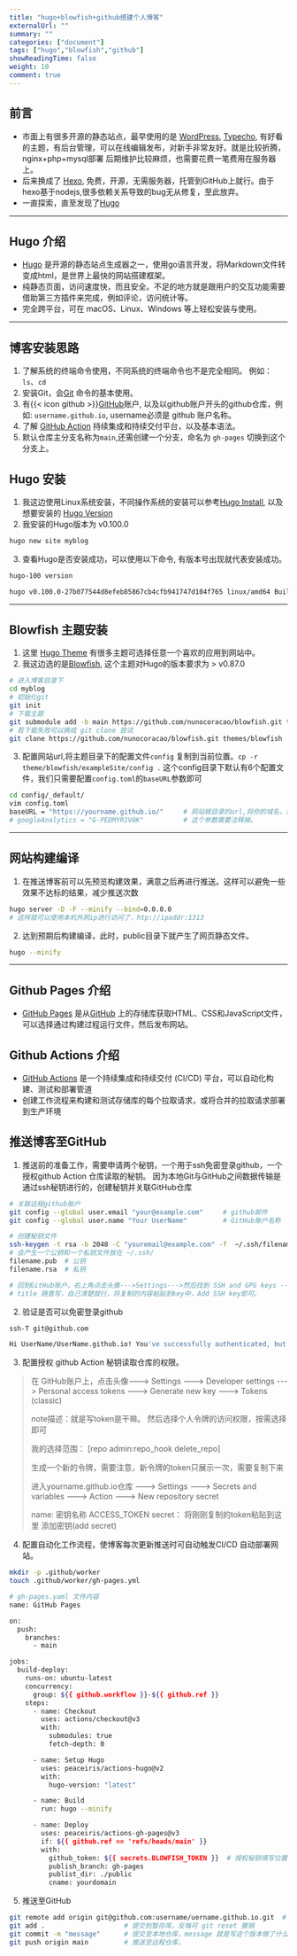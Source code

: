 ```yaml
---
title: "hugo+blowfish+github搭建个人博客"
externalUrl: ""
summary: ""
categories: ["document"]
tags: ["hugo","blowfish","github"]
showReadingTime: false
weight: 10
comment: true
---
```



## 前言
- 市面上有很多开源的静态站点，最早使用的是 [WordPress](https://wordpress.com/zh-cn/), [Typecho](https://typecho.org/), 有好看的主题，有后台管理，可以在线编辑发布，对新手非常友好。就是比较折腾，nginx+php+mysql部署 后期维护比较麻烦，也需要花费一笔费用在服务器上。 
- 后来换成了 [Hexo](https://hexo.io/zh-tw/), 免费，开源，无需服务器，托管到GitHub上就行。由于hexo基于nodejs,很多依赖关系导致的bug无从修复，至此放弃。
- 一直探索，直至发现了[Hugo](https://gohugo.io/)
---

## Hugo 介绍
- [Hugo](https://gohugo.io/) 是开源的静态站点生成器之一，使用go语言开发，将Markdown文件转变成html，是世界上最快的网站搭建框架。
- 纯静态页面，访问速度快，而且安全。不足的地方就是跟用户的交互功能需要借助第三方插件来完成，例如评论，访问统计等。
- 完全跨平台，可在 macOS、Linux、Windows 等上轻松安装与使用。
---

## 博客安装思路
1. 了解系统的终端命令使用，不同系统的终端命令也不是完全相同。 例如：`ls`、`cd`
2. 安装Git，会[Git](http://git.p2hp.com/) 命令的基本使用。
3. 有{{< icon github >}}[GitHub](https://github.com)账户, 以及以github账户开头的github仓库，例如: `username.github.io`, username必须是 github 账户名称。
4. 了解 [GitHub Action](https://docs.github.com/en/actions/learn-github-actions/understanding-github-actions) 持续集成和持续交付平台，以及基本语法。  
5. 默认仓库主分支名称为`main`,还需创建一个分支，命名为 `gh-pages` 切换到这个分支上。

## Hugo 安装
1. 我这边使用Linux系统安装，不同操作系统的安装可以参考[Hugo Install](https://gohugo.io/installation/linux/), 以及想要安装的 [Hugo Version](https://github.com/gohugoio/hugo/releases/latest)
2. 我安装的Hugo版本为 v0.100.0
```bash
hugo new site myblog
```
3. 查看Hugo是否安装成功，可以使用以下命令, 有版本号出现就代表安装成功。
```bash
hugo-100 version

hugo v0.100.0-27b077544d8efeb85867cb4cfb941747d104f765 linux/amd64 BuildDate=2022-05-31T08:37:12Z VendorInfo=gohugoio
```
---

## Blowfish 主题安装
1. 这里 [Hugo Theme](https://themes.gohugo.io/) 有很多主题可选择任意一个喜欢的应用到网站中。
2. 我这边选的是[Blowfish](https://themes.gohugo.io/themes/blowfish/), 这个主题对Hugo的版本要求为 > v0.87.0
```bash
# 进入博客目录下
cd myblog  
# 初始化git
git init
# 下载主题
git submodule add -b main https://github.com/nunocoracao/blowfish.git themes/blowfish
# 若下载失败可以换成 git clone 尝试
git clone https://github.com/nunocoracao/blowfish.git themes/blowfish  
```
3. 配置网站url,将主题目录下的配置文件`config` 复制到当前位置。`cp -r theme/blowfish/exampleSite/config .`
这个config目录下默认有6个配置文件，我们只需要配置`config.toml`的`baseURL`参数即可
```bash
cd config/_default/
vim config.toml
baseURL = "https://yourname.github.io/"     # 网站根目录的url,将你的域名，或者是GitHub Pages 指定的仓库名写上即可。
# googleAnalytics = "G-PEDMYR1V0K"          # 这个参数需要注释掉。
```
---

## 网站构建编译
1. 在推送博客前可以先预览构建效果，满意之后再进行推送。这样可以避免一些效果不达标的结果，减少推送次数
```bash
hugo server -D -F --minify --bind=0.0.0.0
# 这样就可以使用本机外网ip进行访问了，htp://ipaddr:1313
```
2. 达到预期后构建编译，此时，public目录下就产生了网页静态文件。
```bash
hugo --minify
```
---

## Github Pages 介绍
- [GitHub Pages](https://docs.github.com/pages) 是从[GitHub](https://github.com/) 上的存储库获取HTML、CSS和JavaScript文件，可以选择通过构建过程运行文件，然后发布网站。


## Github Actions 介绍
- [GitHub Actions](https://docs.github.com/en/actions/learn-github-actions/understanding-github-actions) 是一个持续集成和持续交付 (CI/CD) 平台，可以自动化构建、测试和部署管道
- 创建工作流程来构建和测试存储库的每个拉取请求，或将合并的拉取请求部署到生产环境


## 推送博客至GitHub
1. 推送前的准备工作，需要申请两个秘钥，一个用于ssh免密登录github，一个授权github Action 仓库读取的秘钥。 因为本地Git与GitHub之间数据传输是通过ssh秘钥进行的，创建秘钥并关联GitHub仓库
```bash
# 关联远程github账户
git config --global user.email "your@example.com"     # github邮件
git config --global user.name "Your UserName"         # GitHub账户名称

# 创建秘钥文件
ssh-keygen -t rsa -b 2048 -C "youremail@example.com" -f  ~/.ssh/filename
# 会产生一个公钥和一个私钥文件放在 ~/.ssh/ 
filename.pub  # 公钥
filename.rsa  # 私钥

# 回到GitHub账户，右上角点击头像--->Settings--->然后找到 SSH and GPG keys --->点击 New SSH key
# title 随意写，自己清楚就行，将复制的内容粘贴到key中，Add SSH key即可。
```
2. 验证是否可以免密登录github
```bash
ssh-T git@github.com

Hi UserName/UserName.github.io! You've successfully authenticated, but GitHub does not provide shell access.
```
3. 配置授权 github Action 秘钥读取仓库的权限。
> 在 GitHub账户上，点击头像---> Settings ---> Developer settings ---> Personal access tokens ---> Generate new key ---> Tokens (classic)
>
> note描述：就是写token是干嘛。 然后选择个人令牌的访问权限，按需选择即可
>
> 我的选择范围： [repo admin:repo_hook delete_repo]
>
> 生成一个新的令牌，需要注意，新令牌的token只展示一次，需要复制下来
>
> 进入yourname.github.io仓库 ---> Settings ---> Secrets and variables ---> Action ---> New repository secret 
>
> name: 密钥名称 ACCESS_TOKEN  secret： 将刚刚复制的token粘贴到这里  添加密钥(add secret)


4. 配置自动化工作流程，使博客每次更新推送时可自动触发CI/CD 自动部署网站。
```bash
mkdir -p .github/worker
touch .github/worker/gh-pages.yml

# gh-pages.yaml 文件内容
name: GitHub Pages

on:
  push:
    branches:
      - main

jobs:
  build-deploy:
    runs-on: ubuntu-latest
    concurrency:
      group: ${{ github.workflow }}-${{ github.ref }}
    steps:
      - name: Checkout
        uses: actions/checkout@v3
        with:
          submodules: true
          fetch-depth: 0

      - name: Setup Hugo
        uses: peaceiris/actions-hugo@v2
        with:
          hugo-version: "latest"

      - name: Build
        run: hugo --minify

      - name: Deploy
        uses: peaceiris/actions-gh-pages@v3
        if: ${{ github.ref == 'refs/heads/main' }}
        with:
          github_token: ${{ secrets.BLOWFISH_TOKEN }}  # 授权秘钥填写位置
          publish_branch: gh-pages
          publist_dir: ./public    
          cname: yourdomain
```
5. 推送至GitHub
```bash
git remote add origin git@github.com:username/uername.github.io.git  # 关联远程仓库
git add .                    # 提交到暂存库，反悔可 git reset 撤销 
git commit -m "message"      # 提交至本地仓库，message 就是写这个版本做了什么修改
git push origin main         # 推送至远程仓库。
```

